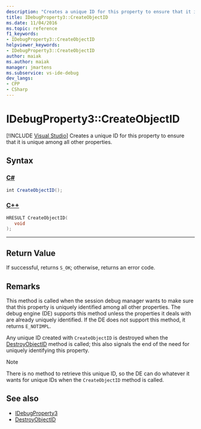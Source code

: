 ```yaml
---
description: "Creates a unique ID for this property to ensure that it is unique among all other properties."
title: IDebugProperty3::CreateObjectID
ms.date: 11/04/2016
ms.topic: reference
f1_keywords:
- IDebugProperty3::CreateObjectID
helpviewer_keywords:
- IDebugProperty3::CreateObjectID
author: maiak
ms.author: maiak
manager: jmartens
ms.subservice: vs-ide-debug
dev_langs:
- CPP
- CSharp
---
```

# IDebugProperty3::CreateObjectID

 [!INCLUDE [Visual Studio](~/includes/applies-to-version/vs-windows-only.md)]
Creates a unique ID for this property to ensure that it is unique among all other properties.

## Syntax

### [C#](#tab/csharp)
```csharp
int CreateObjectID();
```
### [C++](#tab/cpp)
```cpp
HRESULT CreateObjectID(
   void
);
```
---

## Return Value
 If successful, returns `S_OK`; otherwise, returns an error code.

## Remarks
 This method is called when the session debug manager wants to make sure that this property is uniquely identified among all other properties. The debug engine (DE) supports this method unless the properties it deals with are already uniquely identified. If the DE does not support this method, it returns `E_NOTIMPL`.

 Any unique ID created with `CreateObjectID` is destroyed when the [DestroyObjectID](../../../extensibility/debugger/reference/idebugproperty3-destroyobjectid.md) method is called; this also signals the end of the need for uniquely identifying this property.

> [!NOTE]
> There is no method to retrieve this unique ID, so the DE can do whatever it wants for unique IDs when the `CreateObjectID` method is called.

## See also
- [IDebugProperty3](../../../extensibility/debugger/reference/idebugproperty3.md)
- [DestroyObjectID](../../../extensibility/debugger/reference/idebugproperty3-destroyobjectid.md)
